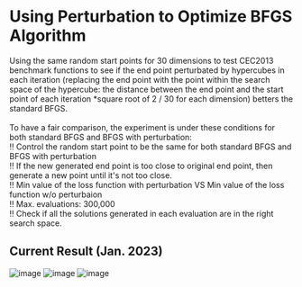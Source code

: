# Using Perturbation to Optimize BFGS Algorithm

Using the same random start points for 30 dimensions to test CEC2013 benchmark functions to see if the end point perturbated by hypercubes in each iteration (replacing the end point with the point within the search space of the hypercube: the distance between the end point and the start point of each iteration *square root of 2 / 30 for each dimension) betters the standard BFGS.  <br /> 
 <br /> 
To have a fair comparison, the experiment is under these conditions for both standard BFGS and BFGS with perturbation: <br/> 
‼️ Control the random start point to be the same for both standard BFGS and BFGS with perturbation <br/>
‼️ If the new generated end point is too close to original end point, then generate a new point until it's not too close. <br /> 
‼️ Min value of the loss function with perturbation VS Min value of the loss function w/o perturbaion <br /> 
‼️ Max. evaluations: 300,000  <br /> 
‼️ Check if all the solutions generated in each evaluation are in the right search space.

## Current Result (Jan. 2023)

 ![image](<img width="503" alt="image" src="https://user-images.githubusercontent.com/90204593/217311128-79840320-3839-40da-89fa-f6b160034500.png">)
 ![image](https://user-images.githubusercontent.com/90204593/216679189-3af32a3a-4fe5-438f-877d-27f460126449.png)
 ![image](https://user-images.githubusercontent.com/90204593/216679204-00bce778-40d9-4843-a3cd-95c8441b0967.png)
